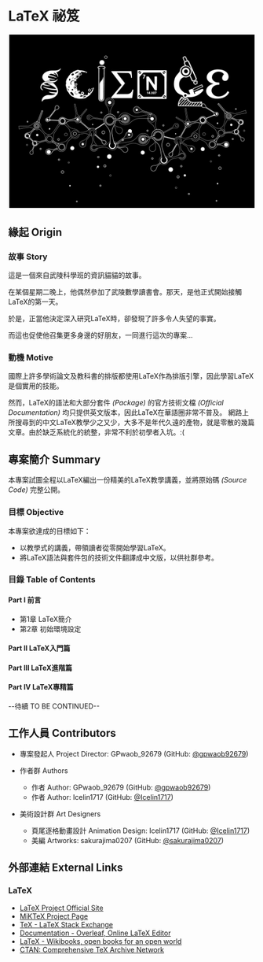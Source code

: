 # LaTeX 祕笈

<p align="center">
	<img src="images/readme/science.png" width="500px">
	</img>
</p>





## 緣起 Origin

### 故事 Story

這是一個來自武陵科學班的資訊貓貓的故事。

在某個星期二晚上，他偶然參加了武陵數學讀書會。那天，是他正式開始接觸LaTeX的第一天。

於是，正當他決定深入研究LaTeX時，卻發現了許多令人失望的事實。

而這也促使他召集更多身邊的好朋友，一同進行這次的專案...


### 動機 Motive

國際上許多學術論文及教科書的排版都使用LaTeX作為排版引擎，因此學習LaTeX是個實用的技能。

然而，LaTeX的語法和大部分套件 *(Package)* 的官方技術文檔 *(Official Documentation)* 均只提供英文版本，因此LaTeX在華語圈非常不普及。
網路上所搜尋到的中文LaTeX教學少之又少，大多不是年代久遠的產物，就是零散的幾篇文章。由於缺乏系統化的統整，非常不利於初學者入坑。:(

## 專案簡介 Summary

本專案試圖全程以LaTeX編出一份精美的LaTeX教學講義，並將原始碼 *(Source Code)* 完整公開。

### 目標 Objective

本專案欲達成的目標如下：

- 以教學式的講義，帶領讀者從零開始學習LaTeX。
- 將LaTeX語法與套件包的技術文件翻譯成中文版，以供社群參考。

### 目錄 Table of Contents

#### Part I 前言

- 第1章 LaTeX簡介
- 第2章 初始環境設定

#### Part II LaTeX入門篇

#### Part III LaTeX進階篇

#### Part IV LaTeX專精篇

--待續 TO BE CONTINUED--


## 工作人員 Contributors

- 專案發起人 Project Director: GPwaob_92679 (GitHub: [@gpwaob92679](https://github.com/gpwaob92679))

- 作者群 Authors
	- 作者 Author: GPwaob_92679 (GitHub: [@gpwaob92679](https://github.com/gpwaob92679))
	- 作者 Author: Icelin1717 (GitHub: [@Icelin1717](https://github.com/Icelin1717))

- 美術設計群 Art Designers
	- 頁尾逐格動畫設計 Animation Design: Icelin1717 (GitHub: [@Icelin1717](https://github.com/Icelin1717))
	- 美編 Artworks: sakurajima0207 (GitHub: [@sakurajima0207](https://github.com/sakurajima0207))
	
## 外部連結  External Links

### LaTeX

- [LaTeX Project Official Site](https://www.latex-project.org/)
- [MiKTeX Project Page](https://miktex.org/)
- [TeX - LaTeX Stack Exchange](https://tex.stackexchange.com/)
- [Documentation - Overleaf, Online LaTeX Editor](https://www.overleaf.com/learn)
- [LaTeX - Wikibooks, open books for an open world](https://en.wikibooks.org/wiki/LaTeX)
- [CTAN: Comprehensive TeX Archive Network](https://www.ctan.org/)

### 
